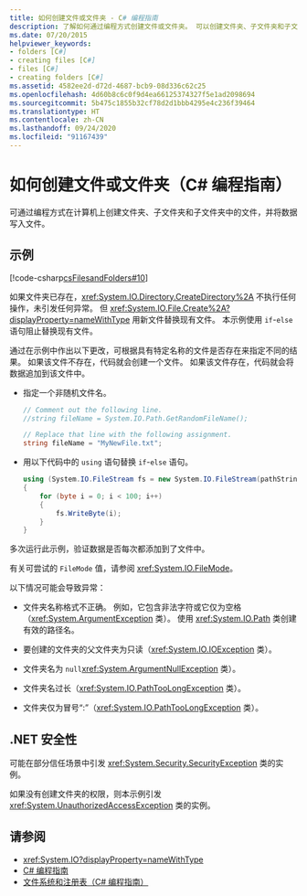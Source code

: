 ```yaml
---
title: 如何创建文件或文件夹 - C# 编程指南
description: 了解如何通过编程方式创建文件或文件夹。 可以创建文件夹、子文件夹和子文件夹中的文件，并将数据写入该文件。
ms.date: 07/20/2015
helpviewer_keywords:
- folders [C#]
- creating files [C#]
- files [C#]
- creating folders [C#]
ms.assetid: 4582ee2d-d72d-4687-bcb9-08d336c62c25
ms.openlocfilehash: 4d60b8c6c0f9d4ea66125374327f5e1ad2098694
ms.sourcegitcommit: 5b475c1855b32cf78d2d1bbb4295e4c236f39464
ms.translationtype: HT
ms.contentlocale: zh-CN
ms.lasthandoff: 09/24/2020
ms.locfileid: "91167439"
---
```

# <a name="how-to-create-a-file-or-folder-c-programming-guide"></a>如何创建文件或文件夹（C# 编程指南）

可通过编程方式在计算机上创建文件夹、子文件夹和子文件夹中的文件，并将数据写入文件。  
  
## <a name="example"></a>示例  

 [!code-csharp[csFilesandFolders#10](~/samples/snippets/csharp/VS_Snippets_VBCSharp/csFilesAndFolders/CS/FileIteration.cs#10)]  
  
 如果文件夹已存在，<xref:System.IO.Directory.CreateDirectory%2A> 不执行任何操作，未引发任何异常。 但 <xref:System.IO.File.Create%2A?displayProperty=nameWithType> 用新文件替换现有文件。 本示例使用 `if`-`else` 语句阻止替换现有文件。  
  
 通过在示例中作出以下更改，可根据具有特定名称的文件是否存在来指定不同的结果。 如果该文件不存在，代码就会创建一个文件。 如果该文件存在，代码就会将数据追加到该文件中。  
  
- 指定一个非随机文件名。  
  
    ```csharp  
    // Comment out the following line.  
    //string fileName = System.IO.Path.GetRandomFileName();  
  
    // Replace that line with the following assignment.  
    string fileName = "MyNewFile.txt";  
    ```  
  
- 用以下代码中的 `using` 语句替换 `if`-`else` 语句。  
  
    ```csharp  
    using (System.IO.FileStream fs = new System.IO.FileStream(pathString, FileMode.Append))
    {  
        for (byte i = 0; i < 100; i++)  
        {  
            fs.WriteByte(i);  
        }  
    }  
    ```  
  
 多次运行此示例，验证数据是否每次都添加到了文件中。  
  
 有关可尝试的 `FileMode` 值，请参阅 <xref:System.IO.FileMode>。  
  
 以下情况可能会导致异常：  
  
- 文件夹名称格式不正确。 例如，它包含非法字符或它仅为空格（<xref:System.ArgumentException> 类）。 使用 <xref:System.IO.Path> 类创建有效的路径名。  
  
- 要创建的文件夹的父文件夹为只读（<xref:System.IO.IOException> 类）。  
  
- 文件夹名为 `null`<xref:System.ArgumentNullException> 类）。  
  
- 文件夹名过长（<xref:System.IO.PathTooLongException> 类）。  
  
- 文件夹仅为冒号“:”（<xref:System.IO.PathTooLongException> 类）。  
  
## <a name="net-security"></a>.NET 安全性  

 可能在部分信任场景中引发 <xref:System.Security.SecurityException> 类的实例。  
  
 如果没有创建文件夹的权限，则本示例引发 <xref:System.UnauthorizedAccessException> 类的实例。  
  
## <a name="see-also"></a>请参阅

- <xref:System.IO?displayProperty=nameWithType>
- [C# 编程指南](../index.md)
- [文件系统和注册表（C# 编程指南）](./index.md)
